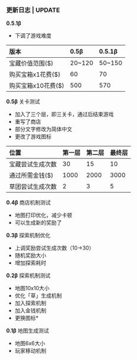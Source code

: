 ### 更新日志 | UPDATE

**0.5.1β**
* 下调了游戏难度

| 版本  | 0.5β  | 0.5.1β  |
| :------------ | :------------ | :------------ |
| 宝藏价值范围($)  | 20~120  | 50~150  |
| 购买宝箱x1花费($)  | 60  | 70  |
| 购买宝箱x10花费($)  | 500  | 570  |


**0.5β** 关卡测试
* 加入了三个层，即三关卡，通过后结束游戏
* 重写了商店
* 部分文字修改为简体中文
* 更改了游戏图标

| 位置  | 第一层  | 第二层  | 最终层  |
| :------------ | :------------ | :------------ | :------------ |
| 宝藏尝试生成次数  | 30  | 15  | 10  |
| 通过所需金钱($)  | 1000  | 2000  | 3000  |
| 草团尝试生成次数  | 2  | 3  | 5  |

**0.4β** 商店机制测试
* 地图打印优化，减少卡顿
* 可以生成新的奖励了

**0.3β** 探索机制优化
* 上调奖励尝试生成次数（10→30）
* 随机奖励大小
* 增加探索耗时

**0.2β** 探索机制测试
* 地图10x10大小
* 优化「草」生成机制
* 加入探索机制
* 加入金钱机制
* 更换图标*

**0.1β** 地图生成测试
* 地图6x6大小
* 玩家移动机制
